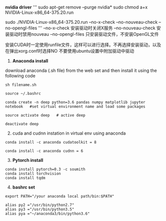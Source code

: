 **nvidia driver**
'''
sudo apt-get remove –purge nvidia*
sudo chmod a+x NVIDIA-Linux-x86_64-375.20.run

sudo ./NVIDIA-Linux-x86_64-375.20.run –no-x-check –no-nouveau-check –no-opengl-files
'''
–no-x-check 安装驱动时关闭X服务
–no-nouveau-check 安装驱动时禁用nouveau
–no-opengl-files 只安装驱动文件，不安装OpenGL文件

安装CUDA时一定使用runfile文件，这样可以进行选择。不再选择安装驱动，以及在弹出xorg.conf时选择NO
不要使用ubuntu设置中附加驱动中驱动

1. **Anaconda install**

download anaconda (.sh file) from the web set and then install it using the following code
```
sh filename.sh

source ~/.bashrc

conda create -n deep python=3.6 pandas numpy matplotlib jupyter notebook   #set virtual environment name and load some packages
```
```
source activate deep   # active deep 

deactivate deep

```
2. cuda and cudnn instation in virtual env using anaconda

```
conda install -c anaconda cudatoolkit = 8

conda install -c anaconda cudnn = 6
```



3. **Pytorch install**
```
conda install pytorch=0.3 -c soumith
conda install torchvision
conda install tqdm
```
4. **bashrc set**
```
export PATH="/your anaconda local path/bin:$PATH"

alias py2 ="/usr/bin/python2.7"
alias py3 ="/usr/bin/python3.5"
alias pya ="~/anaconda3/bin/python3.6"
```
